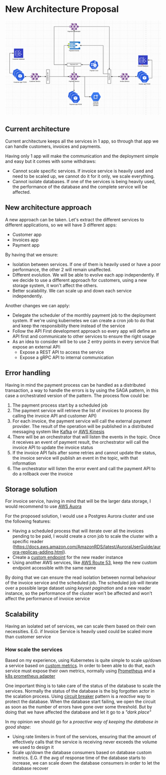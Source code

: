 # New Architecture Proposal 

![Architecture version 2.0](anteus_architecture_2.0.png)

## Current architecture
Current architecture keeps all the services in 1 app, so through that app we can handle customers, invoices and payments.

Having only 1 app will make the communication and the deployment simple and easy but it comes with some withdraws:
* Cannot scale specific services. If invoice service is heavily used and need to be scaled up, we cannot do it for it only, we scale everything.
* Cannot isolate databases. If one of the services is being heavily used, the performance of the database and the complete service will be affected.

## New architecture approach
A new approach can be taken. Let's extract the different services to different applications, so we will have 3 different apps:
* Customer app
* Invoices app
* Payment app

By having that we ensure:
* Isolation between services. If one of them is heavily used or have a poor performance, the other 2 will remain unaffected.
* Different evolution. We will be able to evolve each app independently. If we decide to use a different approach for customers, using a new storage system, it won't affect the others.
* Better scalability. We can scale up and down each service independently.

Another changes we can apply:
* Delegate the scheduler of the monthly payment job to the deployment system. If we're using kubernetes we can create a cron job to do that and keep the responsibility there instead of the service
* Follow the API First development approach so every app will define an API first and communicate to other services to ensure the right usage
* As an idea to consider will be to use 2 entry points in every service that expose an external API:
  * Expose a REST API to access the service
  * Expose a gRPC API to internal communication

## Error handling
Having in mind the payment process can be handled as a distributed transaction, a way to handle the errors is by using the SAGA pattern, in this case a orchestrated version of the pattern. The process flow could be:
1. The payment process start by a scheduled job
2. The payment service will retrieve the list of invoices to process (by calling the invoice API and customer API)
3. For each invoice, the payment service will call the external payment provider. The result of the operation will be published in a distributed messaging system like [Kafka](https://kafka.apache.org/) or [AWS Kinesis](https://aws.amazon.com/kinesis/)
4. There will be an orchestrator that will listen the events in the topic. Once it receives an event of payment result, the orchestrator will call the invoice API to update the invoice status
5. If the invoice API fails after some retries and cannot update the status, the invoice service will publish an event in the topic, with that information
6. The orchestrator will listen the error event and call the payment API to do a rollback over the invoice

## Storage solution
For invoice service, having in mind that will be the larger data storage, I would recommend to use [AWS Auora](https://aws.amazon.com/rds/aurora/)

For the proposed solution, I would use a Postgres Aurora cluster and use the following features:
* Having a scheduled process that will iterate over all the invoices pending to be paid, I would create a cron job to scale the cluster with a specific reader (https://docs.aws.amazon.com/AmazonRDS/latest/AuroraUserGuide/aurora-replicas-adding.html).
* Create a [custom endpoint](https://docs.aws.amazon.com/AmazonRDS/latest/AuroraUserGuide/Aurora.Overview.Endpoints.html#aurora-custom-endpoint-creating) for the new reader instance
* Using another AWS services, like [AWS Route 53](https://aws.amazon.com/route53/), keep the new custom endpoint accessible with the same name

By doing that we can ensure the read isolation between normal behaviour of the invoice service and the scheduled job. The scheduled job will iterate over a possible large dataset using *keyset pagination* and a new reader instance, 
so the performance of the cluster won't be affected and won't affect the performance of invoice service


## Scalability
Having an isolated set of services, we can scale them based on their own necessities. E.G. if Invoice Service is heavily used could be scaled more than customer service

### How scale the services
Based on my experience, using Kubernetes is quite simple to scale up/down a service based on [custom metrics](https://learnk8s.io/autoscaling-apps-kubernetes). 
In order to been able to do that, each service must expose their own metrics, normally using [Prometheus](https://prometheus.io/) and a [k8s prometheus adapter](https://github.com/kubernetes-sigs/prometheus-adapter)

One important thing is to take care of the status of the database to scale the services. Normally the status of the database is the big forgotten actor in the scalation process. 
Using [circuit breaker](https://martinfowler.com/bliki/CircuitBreaker.html) pattern is a *reactive* way to protect the database. When the database start failing, we open the circuit as soon as the number of errors have gone over some threshold.
But by doing that we have affected the database and let it go to a *"dark place"*

In my opinion we should go for a *proactive way of keeping the database in good shape*:
* Using rate limiters in front of the services, ensuring that the amount of effectively calls that the service is receiving never exceeds the volume we used to design it
* Scale up/down the database consumers based on database custom metrics. E.G. if the avg of response time of the database starts to increase, we can scale down the database consumers in order to let the database recover
